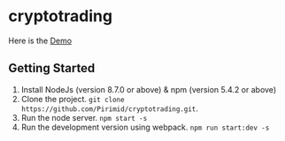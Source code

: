 # cryptotrading

Here is the [Demo](https://pirimid-cryptoprototype.herokuapp.com/)

## Getting Started

1. Install NodeJs (version 8.7.0 or above) & npm (version 5.4.2 or above)
2. Clone the project. `git clone https://github.com/Pirimid/cryptotrading.git`.
3. Run the node server. `npm start -s`
4. Run the development version using webpack. `npm run start:dev -s`
